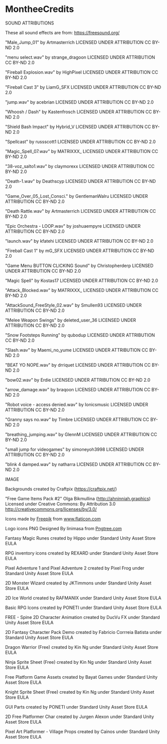 # MontheeCredits

SOUND ATTRIBUTIONS

These all sound effects are from: https://freesound.org/

"Male_Jump_01" by Artmasterrich
LICENSED UNDER ATTRIBUTION CC BY-ND 2.0

"menu select.wav" by strange_dragoon
LICENSED UNDER ATTRIBUTION CC BY-ND 2.0

"Fireball Explosion.wav" by HighPixel
LICENSED UNDER ATTRIBUTION CC BY-ND 2.0

"Fireball Cast 3" by LiamG_SFX
LICENSED UNDER ATTRIBUTION CC BY-ND 2.0

"jump.wav" by acebrian
LICENSED UNDER ATTRIBUTION CC BY-ND 2.0

"Whoosh / Dash" by Kastenfrosch
LICENSED UNDER ATTRIBUTION CC BY-ND 2.0

"Shield Bash Impact" by Hybrid_V
LICENSED UNDER ATTRIBUTION CC BY-ND 2.0

"Spellcast" by russscott1
LICENSED UNDER ATTRIBUTION CC BY-ND 2.0

"Magic_Spell_07.wav" by MATRIXXX_
LICENSED UNDER ATTRIBUTION CC BY-ND 2.0

"38-voz_salto1.wav" by claymorexx
LICENSED UNDER ATTRIBUTION CC BY-ND 2.0

"Death-1.wav" by Deathscyp
LICENSED UNDER ATTRIBUTION CC BY-ND 2.0

"Game_Over_05_Lost_Consci." by GentlemanWalru
LICENSED UNDER ATTRIBUTION CC BY-ND 2.0

"Death Rattle.wav" by Artmasterrich
LICENSED UNDER ATTRIBUTION CC BY-ND 2.0

"Epic Orchestra - LOOP.wav" by joshuaempyre
LICENSED UNDER ATTRIBUTION CC BY-ND 2.0

"launch.wav" by kfatehi
LICENSED UNDER ATTRIBUTION CC BY-ND 2.0

"Fireball Cast 1" by mG_SFX
LICENSED UNDER ATTRIBUTION CC BY-ND 2.0

"Game Menu BUTTON CLICKING Sound" by Christopherderp
LICENSED UNDER ATTRIBUTION CC BY-ND 2.0

"Magic Spell" by Kostas17
LICENSED UNDER ATTRIBUTION CC BY-ND 2.0

"Attack_Blocked.wav" by MATRIXXX_
LICENSED UNDER ATTRIBUTION CC BY-ND 2.0

"AttackSound_FreeStyle_02.wav" by Smullen93
LICENSED UNDER ATTRIBUTION CC BY-ND 2.0

"Melee Weapon Swings" by deleted_user_36
LICENSED UNDER ATTRIBUTION CC BY-ND 2.0

"Snow Footsteps Running" by qubodup
LICENSED UNDER ATTRIBUTION CC BY-ND 2.0

"Slash.wav" by Maemi_no_yume
LICENSED UNDER ATTRIBUTION CC BY-ND 2.0

"BEAT YO NOPE.wav" by drriquet
LICENSED UNDER ATTRIBUTION CC BY-ND 2.0

"bow02.wav" by Erdie
LICENSED UNDER ATTRIBUTION CC BY-ND 2.0

"arrow_damage.wav" by braqoon
LICENSED UNDER ATTRIBUTION CC BY-ND 2.0

"Robot voice - access denied.wav" by Ionicsmusic
LICENSED UNDER ATTRIBUTION CC BY-ND 2.0

"Granny says no.wav" by Timbre
LICENSED UNDER ATTRIBUTION CC BY-ND 2.0

"breathing_jumping.wav" by GlennM
LICENSED UNDER ATTRIBUTION CC BY-ND 2.0

"small jump for videogames" by simoneyoh3998
LICENSED UNDER ATTRIBUTION CC BY-ND 2.0

"blink 4 damped.wav" by natharra
LICENSED UNDER ATTRIBUTION CC BY-ND 2.0


IMAGE

Backgrounds created by Craftpix (https://craftpix.net/)

"Free Game Items Pack #2" Olga Bikmullina (http://ahninniah.graphics) Licensed under Creative Commons: By Attribution 3.0 http://creativecommons.org/licenses/by/3.0/

<div>Icons made by <a href="https://www.freepik.com" title="Freepik">Freepik</a> from <a href="https://www.flaticon.com/" title="Flaticon">www.flaticon.com</a></div>

Logo icons PNG Designed By linimasa from <a href="https://pngtree.com/">Pngtree.com</a>

Fantasy Magic Runes created by Hippo under Standard Unity Asset Store EULA

RPG inventory icons created by REXARD under Standard Unity Asset Store EULA

Pixel Adventure 1 and Pixel Adventure 2 created by Pixel Frog under Standard Unity Asset Store EULA

2D Monster Wizard created by JKTimmons under Standard Unity Asset Store EULA

2D Ice World created by RAFMANIX under Standard Unity Asset Store EULA

Basic RPG Icons created by PONETI under Standard Unity Asset Store EULA

FREE - Spine 2D Character Animation created by DucVu FX under Standard Unity Asset Store EULA

2D Fantasy Character Pack Demo created by Fabricio Corrreia Batista under Standard Unity Asset Store EULA

Dragon Warrior (Free) created by Kin Ng under Standard Unity Asset Store EULA

Ninja Sprite Sheet (Free) created by Kin Ng under Standard Unity Asset Store EULA

Free Platform Game Assets created by Bayat Games under Standard Unity Asset Store EULA

Knight Sprite Sheet (Free) created by Kin Ng under Standard Unity Asset Store EULA

GUI Parts created by PONETI under Standard Unity Asset Store EULA

2D Free Platformer Char created by Jurgen Alexon under Standard Unity Asset Store EULA

Pixel Art Platformer - Village Props created by Cainos under Standard Unity Asset Store EULA

